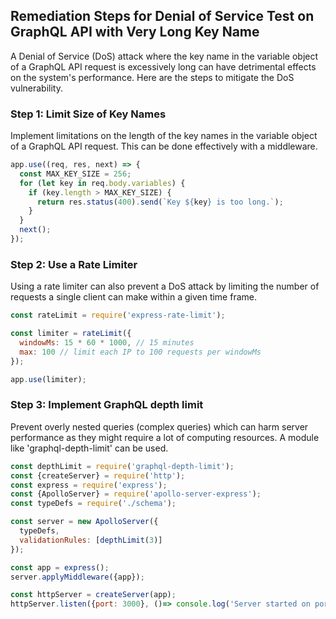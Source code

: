 

## Remediation Steps for Denial of Service Test on GraphQL API with Very Long Key Name

A Denial of Service (DoS) attack where the key name in the variable object of a GraphQL API request is excessively long can have detrimental effects on the system's performance. Here are the steps to mitigate the DoS vulnerability.

### Step 1: Limit Size of Key Names
Implement limitations on the length of the key names in the variable object of a GraphQL API request. This can be done effectively with a middleware.

```javascript
app.use((req, res, next) => {
  const MAX_KEY_SIZE = 256;
  for (let key in req.body.variables) {
    if (key.length > MAX_KEY_SIZE) {
      return res.status(400).send(`Key ${key} is too long.`);
    }
  }
  next();
});
```

### Step 2: Use a Rate Limiter
Using a rate limiter can also prevent a DoS attack by limiting the number of requests a single client can make within a given time frame.

```javascript
const rateLimit = require('express-rate-limit');

const limiter = rateLimit({
  windowMs: 15 * 60 * 1000, // 15 minutes
  max: 100 // limit each IP to 100 requests per windowMs
});

app.use(limiter);
```

### Step 3: Implement GraphQL depth limit
Prevent overly nested queries (complex queries) which can harm server performance as they might require a lot of computing resources. A module like 'graphql-depth-limit' can be used.

```javascript
const depthLimit = require('graphql-depth-limit');
const {createServer} = require('http');
const express = require('express');
const {ApolloServer} = require('apollo-server-express');
const typeDefs = require('./schema');

const server = new ApolloServer({
  typeDefs,
  validationRules: [depthLimit(3)]
});

const app = express();
server.applyMiddleware({app});

const httpServer = createServer(app);
httpServer.listen({port: 3000}, ()=> console.log('Server started on port 3000'));
```